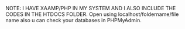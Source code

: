 NOTE: I HAVE XAAMP/PHP IN MY SYSTEM AND I ALSO INCLUDE THE CODES IN THE HTDOCS FOLDER. Open using localhost/foldername/file name also u can check your databases in PHPMyAdmin.